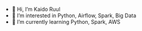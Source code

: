 - 👋 Hi, I’m Kaido Ruul
- 👀 I’m interested in Python, Airflow, Spark, Big Data
- 🌱 I’m currently learning Python, Spark, AWS


<!---
ruulkaido/ruulkaido is a ✨ special ✨ repository because its `README.md` (this file) appears on your GitHub profile.
You can click the Preview link to take a look at your changes.
--->
